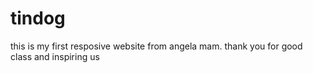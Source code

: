 # tindog
this is my first resposive website from angela mam. thank you for good class and inspiring us 
